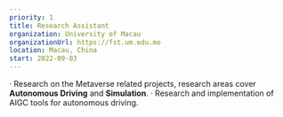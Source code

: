 ```yaml
---
priority: 1
title: Research Assistant
organization: University of Macau
organizationUrl: https://fst.um.edu.mo
location: Macau, China
start: 2022-09-03
---
```


·	Research on the Metaverse related projects, research areas cover **Autonomous Driving** and **Simulation**.
·	Research and implementation of AIGC tools for autonomous driving.




<br>


